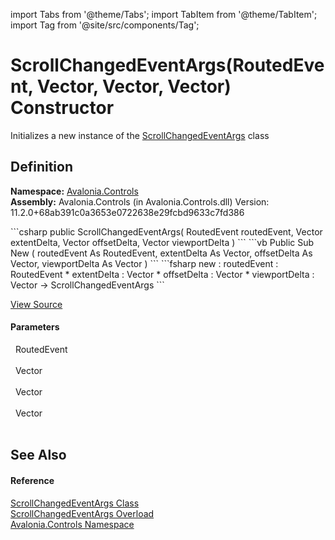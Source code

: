 import Tabs from '@theme/Tabs'; 
import TabItem from '@theme/TabItem'; 
import Tag from '@site/src/components/Tag'; 

# ScrollChangedEventArgs(RoutedEvent, Vector, Vector, Vector) Constructor


Initializes a new instance of the <a href="T_Avalonia_Controls_ScrollChangedEventArgs">ScrollChangedEventArgs</a> class



## Definition
**Namespace:** <a href="N_Avalonia_Controls">Avalonia.Controls</a>  
**Assembly:** Avalonia.Controls (in Avalonia.Controls.dll) Version: 11.2.0+68ab391c0a3653e0722638e29fcbd9633c7fd386

<Tabs groupId="api-code-preview">
<TabItem value="csharp" label="C#">
```csharp
public ScrollChangedEventArgs(
	RoutedEvent routedEvent,
	Vector extentDelta,
	Vector offsetDelta,
	Vector viewportDelta
)
```
</TabItem>
<TabItem value="vb" label="VB">
```vb
Public Sub New ( 
	routedEvent As RoutedEvent,
	extentDelta As Vector,
	offsetDelta As Vector,
	viewportDelta As Vector
)
```
</TabItem>
<TabItem value="fsharp" label="F#">
```fsharp
new : 
        routedEvent : RoutedEvent * 
        extentDelta : Vector * 
        offsetDelta : Vector * 
        viewportDelta : Vector -> ScrollChangedEventArgs
```
</TabItem>
</Tabs>



<a href="https://github.com/AvaloniaUI/Avalonia/tree/master/srcAvalonia.Controls/ScrollChangedEventArgs.cs#L23" title="View the source code">View Source</a>



#### Parameters
<dl><dt>  RoutedEvent</dt><dd> </dd><dt>  Vector</dt><dd> </dd><dt>  Vector</dt><dd> </dd><dt>  Vector</dt><dd> </dd></dl>

## See Also


#### Reference
<a href="T_Avalonia_Controls_ScrollChangedEventArgs">ScrollChangedEventArgs Class</a>  
<a href="Overload_Avalonia_Controls_ScrollChangedEventArgs__ctor">ScrollChangedEventArgs Overload</a>  
<a href="N_Avalonia_Controls">Avalonia.Controls Namespace</a>  
